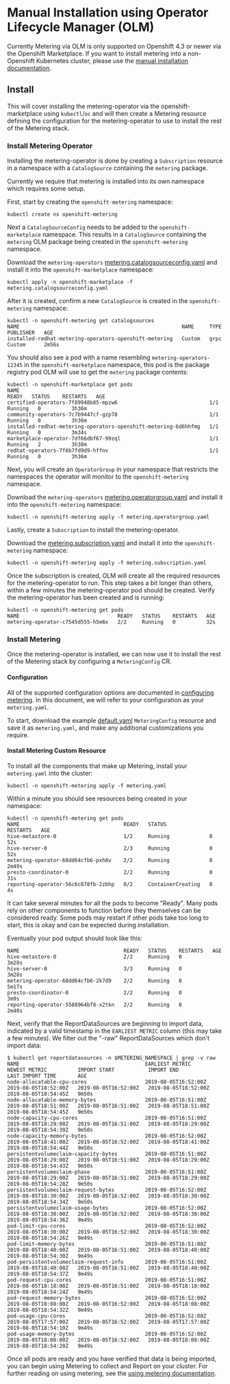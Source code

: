 # Manual Installation using Operator Lifecycle Manager (OLM)

Currently Metering via OLM is only supported on Openshift 4.3 or newer via the Openshift Marketplace.
If you want to install metering into a non-Openshift Kubernetes cluster, please use the [manual installation documentation][manual-install].

## Install

This will cover installing the metering-operator via the openshift-marketplace using `kubectl`/`oc` and will then create a Metering resource defining the configuration for the metering-operator to use to install the rest of the Metering stack.

### Install Metering Operator

Installing the metering-operator is done by creating a `Subscription` resource in a namespace with a `CatalogSource` containing the `metering` package.

Currently we require that metering is installed into its own namespace which requires some setup.

First, start by creating the `openshift-metering` namespace:

```
kubectl create ns openshift-metering
```

Next a `CatalogSourceConfig` needs to be added to the `openshift-marketplace` namespace.
This results in a `CatalogSource` containing the `metering` OLM package being created in the `openshift-metering` namespace.

Download the `metering-operators` [metering.catalogsourceconfig.yaml][metering-catalogsourceconfig] and install it into the `openshift-marketplace` namespace:

```
kubectl apply -n openshift-marketplace -f metering.catalogsourceconfig.yaml
```

After it is created, confirm a new `CatalogSource` is created in the `openshift-metering` namespace:

```
kubectl -n openshift-metering get catalogsources
NAME                                                     NAME     TYPE   PUBLISHER   AGE
installed-redhat-metering-operators-openshift-metering   Custom   grpc   Custom      2m56s
```

You should also see a pod with a name resembling `metering-operators-12345` in the `openshift-marketplace` namespace, this pod is the package registry pod OLM will use to get the `metering` package contents:

```
kubectl -n openshift-marketplace get pods
NAME                                                              READY   STATUS    RESTARTS   AGE
certified-operators-7f89948b85-mpzw6                              1/1     Running   0          3h36m
community-operators-7c7b9447cf-gzp78                              1/1     Running   0          3h36m
installed-redhat-metering-operators-openshift-metering-6d6hhfmg   1/1     Running   0          3m34s
marketplace-operator-7df66dbf67-99zql                             1/1     Running   2          3h38m
redhat-operators-7f6b7fd9d9-hffnv                                 1/1     Running   0          3h36m
```

Next, you will create an `OperatorGroup` in your namespace that restricts the namespaces the operator will monitor to the `openshift-metering` namespace.

Download the `metering-operators` [metering.operatorgroup.yaml][metering-operatorgroup] and install it into the `openshift-metering` namespace:

```
kubectl -n openshift-metering apply -f metering.operatorgroup.yaml
```

Lastly, create a `Subscription` to install the metering-operator.

Download the [metering.subscription.yaml][metering-subscription] and install it into the `openshift-metering` namespace:


```
kubectl -n openshift-metering apply -f metering.subscription.yaml
```

Once the subscription is created, OLM will create all the required resources for the metering-operator to run.
This step takes a bit longer than others, within a few minutes the metering-operator pod should be created.
Verify the metering-operator has been created and is running:

```
kubectl -n openshift-metering get pods
NAME                                READY   STATUS    RESTARTS   AGE
metering-operator-c7545d555-h5m6x   2/2     Running   0          32s
```

### Install Metering

Once the metering-operator is installed, we can now use it to install the rest of the Metering stack by configuring a `MeteringConfig` CR.

#### Configuration

All of the supported configuration options are documented in [configuring metering][configuring-metering].
In this document, we will refer to your configuration as your `metering.yaml`.

To start, download the example [default.yaml][default-config] `MeteringConfig` resource and save it as `metering.yaml`, and make any additional customizations you require.

#### Install Metering Custom Resource

To install all the components that make up Metering, install your `metering.yaml` into the cluster:

```
kubectl -n openshift-metering apply -f metering.yaml
```

Within a minute you should see resources being created in your namespace:

```
kubectl -n openshift-metering get pods
NAME                                  READY   STATUS              RESTARTS   AGE
hive-metastore-0                      1/2     Running             0          52s
hive-server-0                         2/3     Running             0          52s
metering-operator-68dd64cfb6-pxh8v    2/2     Running             0          2m49s
presto-coordinator-0                  2/2     Running             0          31s
reporting-operator-56c6c878fb-2zbhp   0/2     ContainerCreating   0          4s
```

It can take several minutes for all the pods to become "Ready".
Many pods rely on other components to function before they themselves can be considered ready.
Some pods may restart if other pods take too long to start, this is okay and can be expected during installation.

Eventually your pod output should look like this:

```
NAME                                  READY   STATUS    RESTARTS   AGE
hive-metastore-0                      2/2     Running   0          3m28s
hive-server-0                         3/3     Running   0          3m28s
metering-operator-68dd64cfb6-2k7d9    2/2     Running   0          5m17s
presto-coordinator-0                  2/2     Running   0          3m9s
reporting-operator-5588964bf8-x2tkn   2/2     Running   0          2m40s
```

Next, verify that the ReportDataSources are beginning to import data, indicated by a valid timestamp in the `EARLIEST METRIC` column (this may take a few minutes).
We filter out the "-raw" ReportDataSources which don't import data:

```
$ kubectl get reportdatasources -n $METERING_NAMESPACE | grep -v raw
NAME                                         EARLIEST METRIC        NEWEST METRIC          IMPORT START           IMPORT END             LAST IMPORT TIME       AGE
node-allocatable-cpu-cores                   2019-08-05T16:52:00Z   2019-08-05T18:52:00Z   2019-08-05T16:52:00Z   2019-08-05T18:52:00Z   2019-08-05T18:54:45Z   9m50s
node-allocatable-memory-bytes                2019-08-05T16:51:00Z   2019-08-05T18:51:00Z   2019-08-05T16:51:00Z   2019-08-05T18:51:00Z   2019-08-05T18:54:45Z   9m50s
node-capacity-cpu-cores                      2019-08-05T16:51:00Z   2019-08-05T18:29:00Z   2019-08-05T16:51:00Z   2019-08-05T18:29:00Z   2019-08-05T18:54:39Z   9m50s
node-capacity-memory-bytes                   2019-08-05T16:52:00Z   2019-08-05T18:41:00Z   2019-08-05T16:52:00Z   2019-08-05T18:41:00Z   2019-08-05T18:54:44Z   9m50s
persistentvolumeclaim-capacity-bytes         2019-08-05T16:51:00Z   2019-08-05T18:29:00Z   2019-08-05T16:51:00Z   2019-08-05T18:29:00Z   2019-08-05T18:54:43Z   9m50s
persistentvolumeclaim-phase                  2019-08-05T16:51:00Z   2019-08-05T18:29:00Z   2019-08-05T16:51:00Z   2019-08-05T18:29:00Z   2019-08-05T18:54:28Z   9m50s
persistentvolumeclaim-request-bytes          2019-08-05T16:52:00Z   2019-08-05T18:30:00Z   2019-08-05T16:52:00Z   2019-08-05T18:30:00Z   2019-08-05T18:54:34Z   9m50s
persistentvolumeclaim-usage-bytes            2019-08-05T16:52:00Z   2019-08-05T18:30:00Z   2019-08-05T16:52:00Z   2019-08-05T18:30:00Z   2019-08-05T18:54:36Z   9m49s
pod-limit-cpu-cores                          2019-08-05T16:52:00Z   2019-08-05T18:30:00Z   2019-08-05T16:52:00Z   2019-08-05T18:30:00Z   2019-08-05T18:54:26Z   9m49s
pod-limit-memory-bytes                       2019-08-05T16:51:00Z   2019-08-05T18:40:00Z   2019-08-05T16:51:00Z   2019-08-05T18:40:00Z   2019-08-05T18:54:30Z   9m49s
pod-persistentvolumeclaim-request-info       2019-08-05T16:51:00Z   2019-08-05T18:40:00Z   2019-08-05T16:51:00Z   2019-08-05T18:40:00Z   2019-08-05T18:54:37Z   9m49s
pod-request-cpu-cores                        2019-08-05T16:51:00Z   2019-08-05T18:18:00Z   2019-08-05T16:51:00Z   2019-08-05T18:18:00Z   2019-08-05T18:54:24Z   9m49s
pod-request-memory-bytes                     2019-08-05T16:52:00Z   2019-08-05T18:08:00Z   2019-08-05T16:52:00Z   2019-08-05T18:08:00Z   2019-08-05T18:54:32Z   9m49s
pod-usage-cpu-cores                          2019-08-05T16:52:00Z   2019-08-05T17:57:00Z   2019-08-05T16:52:00Z   2019-08-05T17:57:00Z   2019-08-05T18:54:10Z   9m49s
pod-usage-memory-bytes                       2019-08-05T16:52:00Z   2019-08-05T18:08:00Z   2019-08-05T16:52:00Z   2019-08-05T18:08:00Z   2019-08-05T18:54:20Z   9m49s
```

Once all pods are ready and you have verified that data is being imported, you can begin using Metering to collect and Report on your cluster.
For further reading on using metering, see the [using metering documentation][using-metering].

[manual-install]: manual-install.md
[metering-catalogsourceconfig]: ../manifests/deploy/openshift/olm/metering.catalogsourceconfig.yaml
[metering-operatorgroup]: ../manifests/deploy/openshift/olm/metering.operatorgroup.yaml
[metering-subscription]: ../manifests/deploy/openshift/olm/metering.subscription.yaml
[configuring-metering]: metering-config.md
[default-config]: ../manifests/metering-config/default.yaml
[using-metering]: using-metering.md

